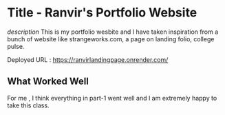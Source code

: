 # Title - Ranvir's Portfolio Website

*description*
This is my portfolio wesbite and I have taken inspiration from a bunch of website like strangeworks.com, a page on landing folio, college pulse.

Deployed URL : https://ranvirlandingpage.onrender.com/


## What Worked Well
For me , I think everything in part-1 went well and I am extremely happy to take this class.



